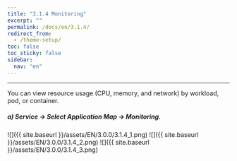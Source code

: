 ```yaml
---
title: "3.1.4 Monitoring"
excerpt: ""
permalink: /docs/en/3.1.4/
redirect_from:
  - /theme-setup/
toc: false
toc_sticky: false
sidebar:
  nav: "en"
---
```



---

You can view resource usage \(CPU, memory, and network\) by workload, pod, or container.

##### a\) Service → Select Application Map → Monitoring.
![]({{ site.baseurl }}/assets/EN/3.0.0/3.1.4_1.png)
![]({{ site.baseurl }}/assets/EN/3.0.0/3.1.4_2.png)
![]({{ site.baseurl }}/assets/EN/3.0.0/3.1.4_3.png)
